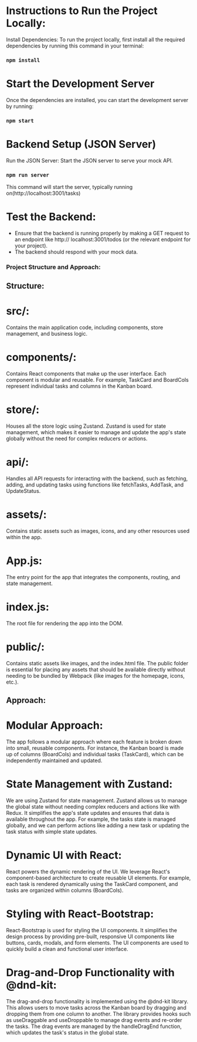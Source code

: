 # Instructions to Run the Project Locally:

Install Dependencies: To run the project locally, first install all the required dependencies by running this command in your terminal:

### `npm install`

# Start the Development Server

Once the dependencies are installed, you can start the development server by running:

### `npm start`

#  Backend Setup (JSON Server)
Run the JSON Server: Start the JSON server to serve your mock API.
### `npm run server`

This command will start the server, typically running on(http://localhost:3001/tasks) 

# Test the Backend:
- Ensure that the backend is running properly by making a GET request to an endpoint like http:// localhost:3001/todos (or the relevant endpoint for your project).
- The backend should respond with your mock data.



### Project Structure and Approach:

## Structure:

# src/:
 Contains the main application code, including components, store management, and business logic.

# components/: 
Contains React components that make up the user interface. Each component is modular and reusable. For example, TaskCard and BoardCols represent individual tasks and columns in the Kanban board.

# store/:
 Houses all the store logic using Zustand. Zustand is used for state management, which makes it easier to manage and update the app's state globally without the need for complex reducers or actions.

# api/:
 Handles all API requests for interacting with the backend, such as fetching, adding, and updating tasks using functions like fetchTasks, AddTask, and UpdateStatus.

# assets/: 
Contains static assets such as images, icons, and any other resources used within the app.

# App.js:
 The entry point for the app that integrates the components, routing, and state management.

# index.js:
 The root file for rendering the app into the DOM.

# public/:
 Contains static assets like images, and the index.html file. The public folder is essential for placing any assets that should be available directly without needing to be bundled by Webpack (like images for the homepage, icons, etc.).

## Approach:

# Modular Approach: 
 The app follows a modular approach where each feature is broken down into small, reusable components. For instance, the Kanban board is made up of columns (BoardCols) and individual tasks (TaskCard), which can be independently maintained and updated.

# State Management with Zustand:
 We are using Zustand for state management. Zustand allows us to manage the global state without needing complex reducers and actions like with Redux. It simplifies the app's state updates and ensures that data is available throughout the app. For example, the tasks state is managed globally, and we can perform actions like adding a new task or updating the task status with simple state updates.

# Dynamic UI with React: 
React powers the dynamic rendering of the UI. We leverage React's component-based architecture to create reusable UI elements. For example, each task is rendered dynamically using the TaskCard component, and tasks are organized within columns (BoardCols).

# Styling with React-Bootstrap:
 React-Bootstrap is used for styling the UI components. It simplifies the design process by providing pre-built, responsive UI components like buttons, cards, modals, and form elements. The UI components are used to quickly build a clean and functional user interface.

# Drag-and-Drop Functionality with @dnd-kit: 
The drag-and-drop functionality is implemented using the @dnd-kit library. This allows users to move tasks across the Kanban board by dragging and dropping them from one column to another. The library provides hooks such as useDraggable and useDroppable to manage drag events and re-order the tasks. The drag events are managed by the handleDragEnd function, which updates the task's status in the global state.






